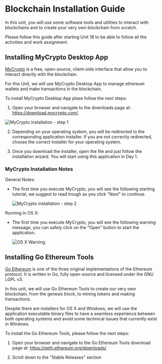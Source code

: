 # Blockchain Installation Guide

In this unit, you will use some software tools and utilities to interact with blockchains and to create your very own blockchain from scratch.

Please follow this guide after starting Unit 18 to be able to follow all the activities and work assignment.

## Installing MyCrypto Desktop App

[MyCrypto](https://www.mycrypto.com/) is a free, open-source, client-side interface that allow you to interact directly with the blockchain.

For this Unit, we will use MyCrypto Desktop App to manage ethereum wallets and make transactions in the blockchain.

To install MyCrypto Desktop App plase follow the next steps:

1. Open your browser and navigate to the downloads page at: https://download.mycrypto.com/.

  ![MyCrypto installation - step 1](Images/mycrypto-1.png)

2. Depending on your operating system, you will be redirected to the corresponding application installer. If you are not correctly redirected, choose the correct installer for your operating system.

3. Once you download the installer, open the file and just follow the installation wizard. You will start using this application in Day 1.

### MyCrypto Installation Notes

General Notes:

* The first time you execute MyCrypto, you will see the following starting tutorial, we suggest to read trough as you click "Next" to continue.

  ![MyCrypto installation - step 2](Images/mycrypto-2.gif)

Running in OS X:

* The first time you execute MyCrypto, you will see the following warning message, you can safely click on the "Open" button to start the application.

  ![OS X Warning](Images/mycrypto-mac-wanrning.png)

## Installing Go Ethereum Tools

[Go Ethereum](https://geth.ethereum.org/) is one of the three original implementations of the Ethereum protocol. It is written in Go, fully open-source and licensed under the GNU LGPL v3.

In this unit, we will use Go Ethereum Tools to create our very own blockchain, from the genesis block, to mining tokens and making transactions.

Despite there are installers for OS X and Windows, we will use the application executable binary files to have a seamless experience between both operating systems and avoid some technical issues that currently exist in Windows.

To install the Go Ethereum Tools, please follow the next steps:

1. Open your browser and navigate to the Go Ethereum Tools download page at: https://geth.ethereum.org/downloads/

2. Scroll down to the "Stable Releases" section
